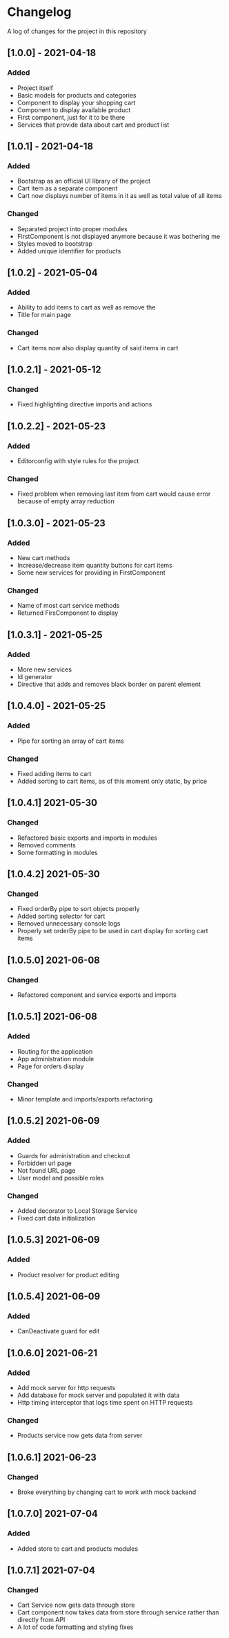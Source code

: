 # Changelog
A log of changes for the project in this repository

## [1.0.0] - 2021-04-18
### Added
- Project itself
- Basic models for products and categories
- Component to display your shopping cart
- Component to display available product
- First component, just for it to be there
- Services that provide data about cart and product list

## [1.0.1] - 2021-04-18
### Added
- Bootstrap as an official UI library of the project
- Cart item as a separate component
- Cart now displays number of items in it as well as total value of all items

### Changed
- Separated project into proper modules
- FirstComponent is not displayed anymore because it was bothering me
- Styles moved to bootstrap
- Added unique identifier for products

## [1.0.2] - 2021-05-04
### Added
- Ability to add items to cart as well as remove the
- Title for main page

### Changed
- Cart items now also display quantity of said items in cart

## [1.0.2.1] - 2021-05-12
### Changed
- Fixed highlighting directive imports and actions


## [1.0.2.2] - 2021-05-23
### Added
- Editorconfig with style rules for the project

### Changed
- Fixed problem when removing last item from cart would cause error because of empty array reduction


## [1.0.3.0] - 2021-05-23
### Added
- New cart methods
- Increase/decrease item quantity buttons for cart items
- Some new services for providing in FirstComponent

### Changed
- Name of most cart service methods
- Returned FirsComponent to display


## [1.0.3.1] - 2021-05-25
### Added
- More new services
- Id generator
- Directive that adds and removes black border on parent element


## [1.0.4.0] - 2021-05-25
### Added
- Pipe for sorting an array of cart items

### Changed
- Fixed adding items to cart
- Added sorting to cart items, as of this moment only static, by price


## [1.0.4.1]  2021-05-30
### Changed
- Refactored basic exports and imports in modules
- Removed comments
- Some formatting in modules

## [1.0.4.2] 2021-05-30
### Changed
- Fixed orderBy pipe to sort objects properly
- Added sorting selector for cart
- Removed unnecessary console logs
- Properly set orderBy pipe to be used in cart display for sorting cart items


## [1.0.5.0] 2021-06-08
### Changed
- Refactored component and service exports and imports

## [1.0.5.1] 2021-06-08
### Added
- Routing for the application
- App administration module
- Page for orders display
### Changed
- Minor template and imports/exports refactoring


## [1.0.5.2] 2021-06-09
### Added
- Guards for administration and checkout
- Forbidden url page
- Not found URL page
- User model and possible roles
### Changed
- Added decorator to Local Storage Service
- Fixed cart data initialization

## [1.0.5.3] 2021-06-09
### Added 
- Product resolver for product editing


## [1.0.5.4] 2021-06-09
### Added
- CanDeactivate guard for edit


## [1.0.6.0] 2021-06-21
### Added
- Add mock server for http requests
- Add database for mock server and populated it with data
- Http timing interceptor that logs time spent on HTTP requests
### Changed
- Products service now gets data from server 


## [1.0.6.1] 2021-06-23
### Changed
- Broke everything by changing cart to work with mock backend


## [1.0.7.0] 2021-07-04
### Added
- Added store to cart and products modules

## [1.0.7.1] 2021-07-04
### Changed
- Cart Service now gets data through store
- Cart component now takes data from store through service rather than directly from API
- A lot of code formatting and styling fixes
